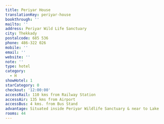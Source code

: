 ```yaml
---
title: Periyar House
translationKey: periyar-house
bookthrough: ''
mailto: ''
address: Periyar Wild Life Sanctuary
city: Thekkady
postalcode: 685 536
phone: 486-322 026
mobile: ''
email: ''
website: ''
note: ''
type: hotel
category:
  - H
showHotel: 1
starCategory: 0
checkout: '12:00:00'
accessRail: 110 kms from Railway Station
accessAir: 135 kms from Airport
accessBus: 4 kms. from Bus Stand
advantage: Situated inside Periyar Wildlife Sanctuary & near to Lake
rooms: 44
---
```


